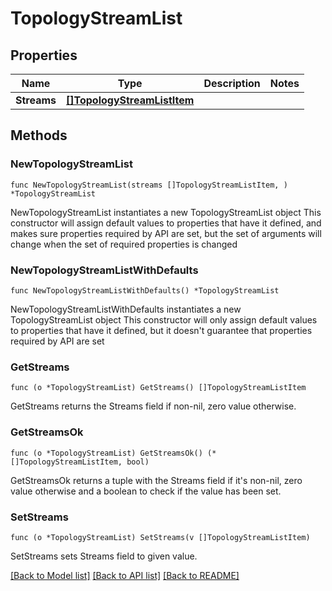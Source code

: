 # TopologyStreamList

## Properties

Name | Type | Description | Notes
------------ | ------------- | ------------- | -------------
**Streams** | [**[]TopologyStreamListItem**](TopologyStreamListItem.md) |  | 

## Methods

### NewTopologyStreamList

`func NewTopologyStreamList(streams []TopologyStreamListItem, ) *TopologyStreamList`

NewTopologyStreamList instantiates a new TopologyStreamList object
This constructor will assign default values to properties that have it defined,
and makes sure properties required by API are set, but the set of arguments
will change when the set of required properties is changed

### NewTopologyStreamListWithDefaults

`func NewTopologyStreamListWithDefaults() *TopologyStreamList`

NewTopologyStreamListWithDefaults instantiates a new TopologyStreamList object
This constructor will only assign default values to properties that have it defined,
but it doesn't guarantee that properties required by API are set

### GetStreams

`func (o *TopologyStreamList) GetStreams() []TopologyStreamListItem`

GetStreams returns the Streams field if non-nil, zero value otherwise.

### GetStreamsOk

`func (o *TopologyStreamList) GetStreamsOk() (*[]TopologyStreamListItem, bool)`

GetStreamsOk returns a tuple with the Streams field if it's non-nil, zero value otherwise
and a boolean to check if the value has been set.

### SetStreams

`func (o *TopologyStreamList) SetStreams(v []TopologyStreamListItem)`

SetStreams sets Streams field to given value.



[[Back to Model list]](../README.md#documentation-for-models) [[Back to API list]](../README.md#documentation-for-api-endpoints) [[Back to README]](../README.md)


